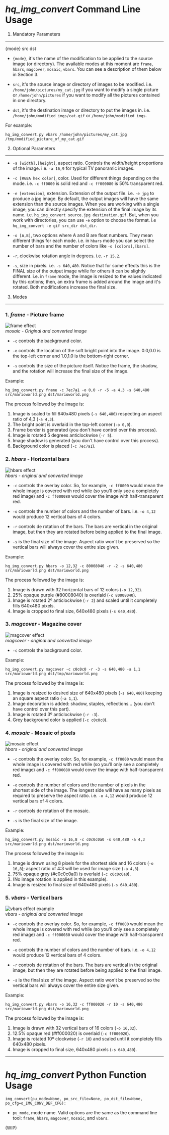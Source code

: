 *hq_img_convert* Command Line Usage
===================================

1. Mandatory Parameters
-----------------------

{mode} src dst

* `{mode}`, it's the name of the modification to be applied to the source image (or directory). The available modes at
  this moment are `frame`, `hbars`, `magcover`, `mosaic`, `vbars`. You can see a description of them below in Section 3.

* `src`, it's the source image or directory of images to be modified. i.e. `/home/john/pictures/my_cat.jpg` if you
  want to modify a single picture or `/home/john/pictures` if you want to modify all the pictures contained in one
  directory.
  
* `dst`, it's the destination image or directory to put the images in. i.e. `/home/john/modified_imgs/cat.gif`
  or `/home/john/modified_imgs`.

For example:

    hq_img_convert.py vbars /home/john/pictures/my_cat.jpg /tmp/modified_picture_of_my_cat.gif


2. Optional Parameters
----------------------

* `-a [width],[height]`, aspect ratio. Controls the width/height proportions of the image. i.e. `-a 16,9` for typical
  TV panoramic images.

* `-c [RGBA hex color]`, color. Used for different things depending on the mode. i.e. `-c ff0000` is solid red and
  `-c ff000080` is 50% transparent red.

* `-e [extension]`, extension. Extension of the output file. i.e. `-e jpg` to produce a jpg image. By default, the
  output images will have the same extension than the source images. When you are working with a single image, you can
  directly specify the extension of the final image by its name. i.e. `hq_img_convert source.jpg destination.gif`. But,
  when you work with directories, you can use `-e` option to choose the format. i.e
  `hq_img_convert -e gif src_dir dst_dir`.

* `-o [A,B]`, two options where A and B are float numbers. They mean different things for each mode. i.e. in `hbars`
  mode you can select the number of bars and the number of colors like `-o [colors],[bars]`.

* `-r`, clockwise rotation angle in degrees. i.e. `-r 15.2`.

* `-s`, size in pixels. i.e. `-s 640,480`. Notice that for some effects this is the FINAL size of the output image while
  for others it can be slightly different. i.e. in `frame` mode, the image is resized to the values indicated by this
  options; then, an extra frame is added around the image and it's rotated. Both modifications increase the final size.


3. Modes
--------

### 1. *frame* - Picture frame

![frame effect](images/frame_src_dst.png)  
*mosaic - Original and converted image*

  * `-c` controls the background color.
  
  * `-o` controls the location of the soft bright point into the image. 0.0,0.0 is the top-left corner and 1.0,1.0 is
    the bottom-right corner.
     
  * `-s` controls the size of the picture itself. Notice the frame, the shadow, and the rotation will increase the final
    size of the image.

Example:

    hq_img_convert.py frame -c 7ec7a1 -o 0,0 -r -5 -a 4,3 -s 640,480 src/marioworld.png dst/marioworld.png

The process followed by the image is:

  1. Image is scaled to fill 640x480 pixels (`-s 640,480`) respecting an aspect ratio of 4,3 (`-a 4,3`).
  2. The bright point is overlaid in the top-left corner (`-o 0,0`).
  3. Frame border is generated (you don't have control over this process).
  3. Image is rotated 5 degrees anticlockwise (`-r 5`).
  4. Image shadow is generated (you don't have control over this process).
  5. Background color is placed (`-c 7ec7a1`).


### 2. *hbars* - Horizontal bars

![hbars effect](images/hbars_src_dst.png)  
*hbars - original and converted image*

  * `-c` controls the overlay color. So, for example, `-c ff0000` would mean the whole image is covered with red while
    (so you'll only see a completely red image) and `-c ff000080` would cover the image with half-transparent red.

  * `-o` controls the number of colors and the number of bars. i.e. `-o 4,12` would produce 12 vertical bars of 4
    colors. 

  * `-r` controls de rotation of the bars. The bars are vertical in the original image, but then they are rotated before
    being applied to the final image.
  
  * `-s` is the final size of the image. Aspect ratio won't be preserved so the vertical bars will always cover the entire
    size given.

Example:

    hq_img_convert.py hbars -o 12,32 -c 80008040 -r -2 -s 640,480 src/marioworld.png dst/marioworld.png

The process followed by the image is:

  1. Image is drawn with 32 horizontal bars of 12 colors (`-o 12,32`).
  2. 25% opaque purple (#80008040) is overlaid (`-c 80008040`).
  3. Image is rotated 2º anticlockwise (`-r 2`) and scaled until it completely fills 640x480 pixels.
  4. Image is cropped to final size, 640x480 pixels (`-s 640,480`).


### 3. *magcover* - Magazine cover

![magcover effect](images/magcover_src_dst.png)  
*magcover - original and converted image*

  * `-c` controls the background color.

Example:

    hq_img_convert.py magcover -c c0c0c0 -r -3 -s 640,480 -a 1,1 src/marioworld.png dst/tmp/marioworld.png

The process followed by the image is:

  1. Image is resized to desired size of 640x480 pixels (`-s 640,480`) keeping an square aspect ratio (`-a 1,1`).
  2. Image decoration is added: shadow, staples, reflections... (you don't have control over this part).
  3. Image is rotated 3º anticlockwise (`-r -3`).
  4. Grey background color is applied (`-c c0c0c0`).


### 4. *mosaic* - Mosaic of pixels

![mosaic effect](images/mosaic_src_dst.png)  
*hbars - original and converted image*

  * `-c` controls the overlay color. So, for example, `-c ff0000` would mean the whole image is covered with red while
    (so you'll only see a completely red image) and `-c ff000080` would cover the image with half-transparent red.

  * `-o` controls the number of colors and the number of pixels in the shortest side of the image. The longest side will
    have as many pixels as required to preserve the aspect ratio. i.e. `-o 4,12` would produce 12 vertical bars of 4
    colors. 

  * `-r` controls de rotation of the mosaic.
  
  * `-s` is the final size of the image.

Example:

    hq_img_convert.py mosaic -o 16,8 -c c0c0c0a0 -s 640,480 -a 4,3 src/marioworld.png dst/marioworld.png

The process followed by the image is:

  1. Image is drawn using 8 pixels for the shortest side and 16 colors (`-o 16,8`); aspect ratio of 4:3 will be
     used for image size (`-a 4,3`).
  2. 75% opaque grey (#c0c0c0a0) is overlaid (`-c c0c0c0a0`).
  3. (No image rotation is applied in this example).
  4. Image is resized to final size of 640x480 pixels (`-s 640,480`).


### 5. *vbars* - Vertical bars

![vbars effect example](images/vbars_src_dst.png)  
*vbars - original and converted image*

  * `-c` controls the overlay color. So, for example, `-c ff0000` would mean the whole image is covered with red while
    (so you'll only see a completely red image) and `-c ff000080` would cover the image with half-transparent red.

  * `-o` controls the number of colors and the number of bars. i.e. `-o 4,12` would produce 12 vertical bars of 4
    colors. 

  * `-r` controls de rotation of the bars. The bars are vertical in the original image, but then they are rotated before
    being applied to the final image.
  
  * `-s` is the final size of the image. Aspect ratio won't be preserved so the vertical bars will always cover the entire
    size given.

Example:
    
    hq_img_convert.py vbars -o 16,32 -c ff000020 -r 10 -s 640,480 src/marioworld.png dst/marioworld.png

The process followed by the image is:

  1. Image is drawn with 32 vertical bars of 16 colors (`-o 16,32`).
  2. 12.5% opaque red (#ff000020) is overlaid (`-c ff000020`).
  3. Image is rotated 10º clockwise (`-r 10`) and scaled until it completely fills 640x480 pixels.
  4. Image is cropped to final size, 640x480 pixels (`-s 640,480`).


------

*hq_img_convert* Python Function Usage
======================================

    img_convert(pu_mode=None, po_src_file=None, po_dst_file=None, po_cfg=o_IMG_CONV_DEF_CFG):
    
  * `pu_mode`, mode name. Valid options are the same as the command line tool: `frame`, `hbars`, `magcover`, `mosaic`,
    and `vbars`.
  
  (WIP)
    